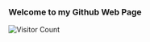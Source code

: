 
### Welcome to my Github Web Page
![Visitor Count](https://profile-counter.glitch.me/sgbakerr/count.svg)

